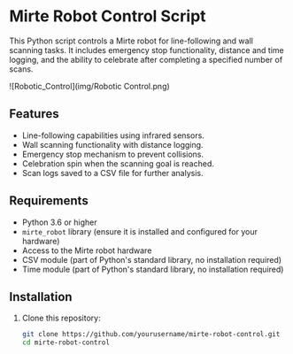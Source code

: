 # Mirte Robot Control Script

This Python script controls a Mirte robot for line-following and wall scanning tasks. It includes emergency stop functionality, distance and time logging, and the ability to celebrate after completing a specified number of scans.


![Robotic_Control](img/Robotic Control.png)

## Features

- Line-following capabilities using infrared sensors.
- Wall scanning functionality with distance logging.
- Emergency stop mechanism to prevent collisions.
- Celebration spin when the scanning goal is reached.
- Scan logs saved to a CSV file for further analysis.

## Requirements

- Python 3.6 or higher
- `mirte_robot` library (ensure it is installed and configured for your hardware)
- Access to the Mirte robot hardware
- CSV module (part of Python's standard library, no installation required)
- Time module (part of Python's standard library, no installation required)

## Installation

1. Clone this repository:
   ```bash
   git clone https://github.com/yourusername/mirte-robot-control.git
   cd mirte-robot-control
